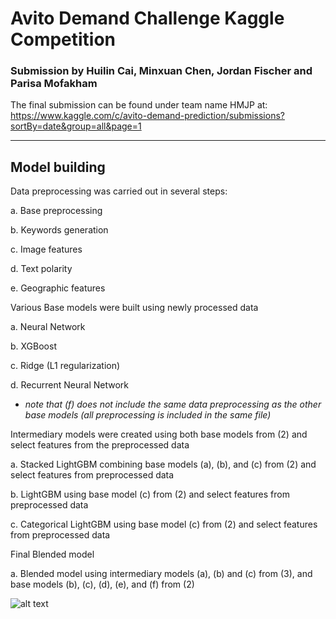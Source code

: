 # Avito Demand Challenge Kaggle Competition
### Submission by Huilin Cai, Minxuan Chen, Jordan Fischer and Parisa Mofakham

The final submission can be found under team name HMJP at: 
<https://www.kaggle.com/c/avito-demand-prediction/submissions?sortBy=date&group=all&page=1>
_________________________________________________________________________________________________

## Model building
Data preprocessing was carried out in several steps: 

   a. Base preprocessing

   b. Keywords generation

   c. Image features

   d. Text polarity

   e. Geographic features 



Various Base models were built using newly processed data 

   a. Neural Network 

   b. XGBoost 

   c. Ridge (L1 regularization) 

   d. Recurrent Neural Network

   - *note that (f) does not include the same data preprocessing as the other base models (all preprocessing is included in the same file)*



Intermediary models were created using both base models from (2) and select features from the preprocessed data 

   a. Stacked LightGBM combining base models (a), (b), and (c) from (2) and select features from preprocessed data 

   b. LightGBM using base model (c) from (2) and select features from preprocessed data 

   c. Categorical LightGBM using base model (c) from (2) and select features from preprocessed data 



Final Blended model 

   a. Blended model using intermediary models (a), (b) and (c) from (3), and base models (b), (c), (d), (e), and (f) from (2)


![alt text](https://github.com/jordanjasuta/AvitoDemandChallenge/blob/master/ModelDiagram.PNG "Model Diagram")
